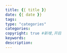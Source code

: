 ```yaml
---
title: {{ title }}
date: {{ date }}
tags:
type: "categories"
categories:
copyright: true #新增,开启
keywords:
description:
---
```

